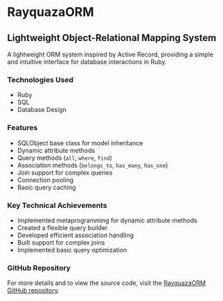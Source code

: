 # RayquazaORM

## Lightweight Object-Relational Mapping System

A lightweight ORM system inspired by Active Record, providing a simple and intuitive interface for database interactions in Ruby.

### Technologies Used
- Ruby
- SQL
- Database Design

### Features
- SQLObject base class for model inheritance
- Dynamic attribute methods
- Query methods (`all`, `where`, `find`)
- Association methods (`belongs_to`, `has_many`, `has_one`)
- Join support for complex queries
- Connection pooling
- Basic query caching

### Key Technical Achievements
- Implemented metaprogramming for dynamic attribute methods
- Created a flexible query builder
- Developed efficient association handling
- Built support for complex joins
- Implemented basic query optimization

### GitHub Repository
For more details and to view the source code, visit the [RayquazaORM GitHub repository](https://github.com/andrewlidong/RayquazaORM). 